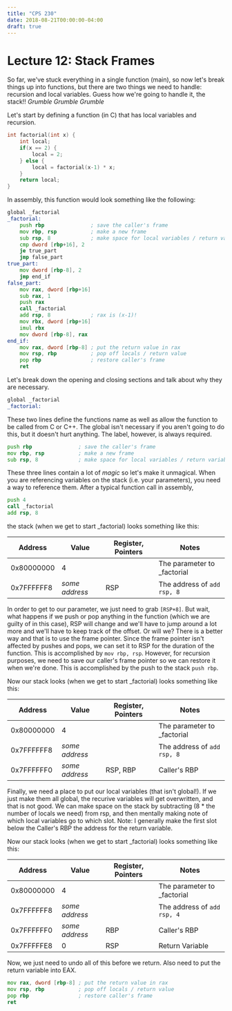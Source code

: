 ```yaml
---
title: "CPS 230"
date: 2018-08-21T00:00:00-04:00
draft: true
---
```


# Lecture 12: Stack Frames

So far, we've stuck everything in a single function (main), so now let's break things up into functions, but there are two things we need to handle: recursion and local variables.  Guess how we're going to handle it, the stack!!  *Grumble Grumble Grumble*

Let's start by defining a function (in C) that has local variables and recursion.

``` c
int factorial(int x) {
	int local;
	if(x == 2) {
		local = 2;
	} else {
		local = factorial(x-1) * x;
	}
	return local;
}
```

In assembly, this function would look something like the following:

``` asm
global _factorial
_factorial:
	push rbp               ; save the caller's frame
	mov rbp, rsp           ; make a new frame
	sub rsp, 8             ; make space for local variables / return variable
	cmp dword [rbp+16], 2
	je true_part
	jmp false_part
true_part:
	mov dword [rbp-8], 2
	jmp end_if
false_part:
	mov rax, dword [rbp+16]
	sub rax, 1
	push rax
	call _factorial
	add rsp, 8             ; rax is (x-1)!
	mov rbx, dword [rbp+16]
	imul rbx
	mov dword [rbp-8], rax
end_if:
	mov rax, dword [rbp-8] ; put the return value in rax
	mov rsp, rbp           ; pop off locals / return value
	pop rbp                ; restore caller's frame
	ret
```

Let's break down the opening and closing sections and talk about why they are necessary. 

``` asm
global _factorial
_factorial:
```

These two lines define the functions name as well as allow the function to be called from C or C++.  The global isn't necessary if you aren't going to do this, but it doesn't hurt anything.  The label, however, is always required.

``` asm
push rbp               ; save the caller's frame
mov rbp, rsp           ; make a new frame
sub rsp, 8             ; make space for local variables / return variable
```

These three lines contain a lot of *magic* so let's make it unmagical.  When you are referencing variables on the stack (i.e. your parameters), you need a way to reference them.  After a typical function call in assembly,

``` asm
push 4
call _factorial
add rsp, 8
```

the stack (when we get to start \_factorial) looks something like this:

| Address | Value | Register, Pointers | Notes |
| --- | --- | --- | --- |
| 0x80000000 | 4 | | The parameter to _factorial |
| 0x7FFFFFF8 | *some address* | RSP | The address of `add rsp, 8` |

In order to get to our parameter, we just need to grab `[RSP+8]`.  But wait, what happens if we push or pop anything in the function (which we are guilty of in this case), RSP will change and we'll have to jump around a lot more and we'll have to keep track of the offset.  Or will we?  There is a better way and that is to use the frame pointer.  Since the frame pointer isn't affected by pushes and pops, we can set it to RSP for the duration of the function.  This is accomplished by `mov rbp, rsp`.  However, for recursion purposes, we need to save our caller's frame pointer so we can restore it when we're done.  This is accomplished by the push to the stack `push rbp`.

Now our stack looks (when we get to start \_factorial) looks something like this:

| Address | Value | Register, Pointers | Notes |
| --- | --- | --- | --- |
| 0x80000000 | 4 | | The parameter to _factorial |
| 0x7FFFFFF8 | *some address* |  | The address of `add rsp, 8` |
| 0x7FFFFFF0 | *some address* | RSP, RBP | Caller's RBP |

Finally, we need a place to put our local variables (that isn't global!).  If we just make them all global, the recurive variables will get overwritten, and that is not good.  We can make space on the stack by subtracting (8 * the number of locals we need) from rsp, and then mentally making note of which local variables go to which slot.  Note: I generally make the first slot below the Caller's RBP the address for the return variable.

Now our stack looks (when we get to start \_factorial) looks something like this:

| Address | Value | Register, Pointers | Notes |
| --- | --- | --- | --- |
| 0x80000000 | 4 | | The parameter to _factorial |
| 0x7FFFFFF8 | *some address* |  | The address of `add rsp, 4` |
| 0x7FFFFFF0 | *some address* | RBP | Caller's RBP |
| 0x7FFFFFE8 | 0 | RSP | Return Variable |

Now, we just need to undo all of this before we return.  Also need to put the return variable into EAX.

``` asm
mov rax, dword [rbp-8] ; put the return value in rax
mov rsp, rbp           ; pop off locals / return value
pop rbp                ; restore caller's frame
ret
```
